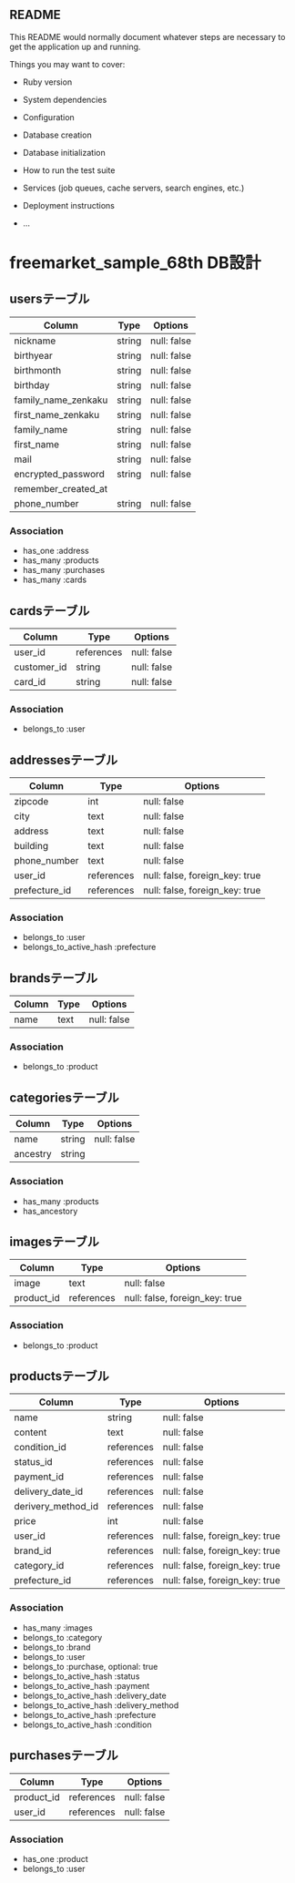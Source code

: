 ## README

This README would normally document whatever steps are necessary to get the
application up and running.

Things you may want to cover:

* Ruby version

* System dependencies

* Configuration

* Database creation

* Database initialization

* How to run the test suite

* Services (job queues, cache servers, search engines, etc.)

* Deployment instructions

* ...

# freemarket_sample_68th DB設計
## usersテーブル
|Column|Type|Options|
|------|----|-------|
|nickname|string|null: false|
|birthyear|string|null: false|
|birthmonth|string|null: false|
|birthday|string|null: false|
|family_name_zenkaku|string|null: false|
|first_name_zenkaku|string|null: false|
|family_name|string|null: false|
|first_name|string|null: false|
|mail|string|null: false|
|encrypted_password|string|null: false|
|remember_created_at|
|phone_number|string|null: false|
### Association
- has_one :address
- has_many :products
- has_many :purchases
- has_many :cards

## cardsテーブル
|Column|Type|Options|
|------|----|-------|
|user_id|references|null: false|
|customer_id|string|null: false|
|card_id|string|null: false|
### Association
- belongs_to :user

## addressesテーブル
|Column|Type|Options|
|------|----|-------|
|zipcode|int|null: false|
|city|text|null: false|
|address|text|null: false|
|building|text|null: false|
|phone_number|text|null: false|
|user_id|references|null: false, foreign_key: true|
|prefecture_id|references|null: false, foreign_key: true|
### Association
- belongs_to :user
- belongs_to_active_hash :prefecture

## brandsテーブル
|Column|Type|Options|
|------|----|-------|
|name|text|null: false|
### Association
- belongs_to :product

## categoriesテーブル
|Column|Type|Options|
|------|----|-------|
|name|string|null: false|
|ancestry|string|
### Association
- has_many :products
- has_ancestory


## imagesテーブル
|Column|Type|Options|
|------|----|-------|
|image|text|null: false|
|product_id|references|null: false, foreign_key: true|
### Association
- belongs_to :product

## productsテーブル
|Column|Type|Options|
|------|----|-------|
|name|string|null: false|
|content|text|null: false|
|condition_id|references|null: false|
|status_id|references|null: false|
|payment_id|references|null: false|
|delivery_date_id|references|null: false|
|derivery_method_id|references|null: false|
|price|int|null: false|
|user_id|references|null: false, foreign_key: true|
|brand_id|references|null: false, foreign_key: true|
|category_id|references|null: false, foreign_key: true|
|prefecture_id|references|null: false, foreign_key: true|
### Association
- has_many :images
- belongs_to :category
- belongs_to :brand
- belongs_to :user
- belongs_to :purchase, optional: true
- belongs_to_active_hash :status
- belongs_to_active_hash :payment
- belongs_to_active_hash :delivery_date
- belongs_to_active_hash :delivery_method
- belongs_to_active_hash :prefecture
- belongs_to_active_hash :condition

## purchasesテーブル
|Column|Type|Options|
|------|----|-------|
|product_id|references|null: false|
|user_id|references|null: false|
### Association
- has_one :product
- belongs_to :user



